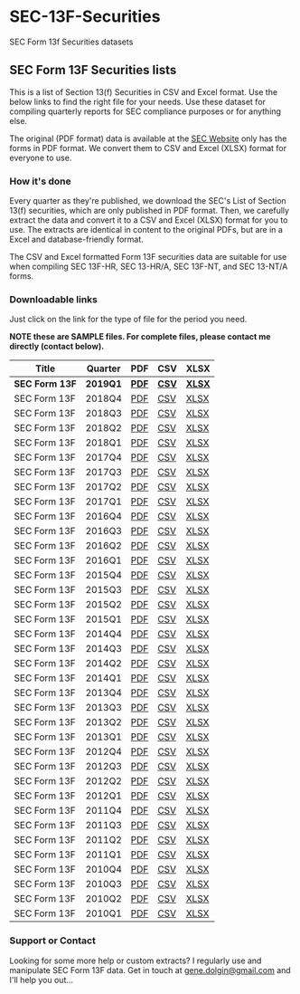 # SEC-13F-Securities
SEC Form 13f Securities datasets

## SEC Form 13F Securities lists

This is a list of Section 13(f) Securities in CSV and Excel format. Use the below links to find the right file for your needs. Use these dataset for compiling quarterly reports for SEC compliance purposes or for anything else. 

The original (PDF format) data is available at the [SEC Website](https://www.sec.gov/divisions/investment/13flists.htm) only has the forms in PDF format. We convert them to CSV and Excel (XLSX) format for everyone to use.


### How it's done

Every quarter as they're published, we download the SEC's List of Section 13(f) securities, which are only published in PDF format. Then, we carefully extract the data and convert it to a CSV and Excel (XLSX) format for you to use. The extracts are identical in content to the original PDFs, but are in a Excel and database-friendly format.

The CSV and Excel formatted Form 13F securities data are suitable for use when compiling SEC 13F-HR, SEC 13-HR/A, SEC 13F-NT, and SEC 13-NT/A forms.

### Downloadable links

Just click on the link for the type of file for the period you need.

**NOTE these are SAMPLE files. For complete files, please contact me directly (contact below).**

Title|Quarter|PDF|CSV|XLSX
---|---|---|---|---
**SEC Form 13F**|**2019Q1**|[**PDF**](pdf/13flist2019q1.pdf)|[**CSV**](data/sample/csv/13flist2019q1.csv)|[**XLSX**](data/sample/xlsx/13flist2019q1.xlsx)
SEC Form 13F|2018Q4|[PDF](pdf/13flist2018q4.pdf)|[CSV](data/sample/csv/13flist2018q4.csv)|[XLSX](data/sample/xlsx/13flist2018q4.xlsx)
SEC Form 13F|2018Q3|[PDF](pdf/13flist2018q3.pdf)|[CSV](data/sample/csv/13flist2018q3.csv)|[XLSX](data/sample/xlsx/13flist2018q3.xlsx)
SEC Form 13F|2018Q2|[PDF](pdf/13flist2018q2.pdf)|[CSV](data/sample/csv/13flist2018q2.csv)|[XLSX](data/sample/xlsx/13flist2018q2.xlsx)
SEC Form 13F|2018Q1|[PDF](pdf/13flist2018q1.pdf)|[CSV](data/sample/csv/13flist2018q1.csv)|[XLSX](data/sample/xlsx/13flist2018q1.xlsx)
SEC Form 13F|2017Q4|[PDF](pdf/13flist2017q4.pdf)|[CSV](data/sample/csv/13flist2017q4.csv)|[XLSX](data/sample/xlsx/13flist2017q4.xlsx)
SEC Form 13F|2017Q3|[PDF](pdf/13flist2017q3.pdf)|[CSV](data/sample/csv/13flist2017q3.csv)|[XLSX](data/sample/xlsx/13flist2017q3.xlsx)
SEC Form 13F|2017Q2|[PDF](pdf/13flist2017q2.pdf)|[CSV](data/sample/csv/13flist2017q2.csv)|[XLSX](data/sample/xlsx/13flist2017q2.xlsx)
SEC Form 13F|2017Q1|[PDF](pdf/13flist2017q1.pdf)|[CSV](data/sample/csv/13flist2017q1.csv)|[XLSX](data/sample/xlsx/13flist2017q1.xlsx)
SEC Form 13F|2016Q4|[PDF](pdf/13flist2016q4.pdf)|[CSV](data/sample/csv/13flist2016q4.csv)|[XLSX](data/sample/xlsx/13flist2016q4.xlsx)
SEC Form 13F|2016Q3|[PDF](pdf/13flist2016q3.pdf)|[CSV](data/sample/csv/13flist2016q3.csv)|[XLSX](data/sample/xlsx/13flist2016q3.xlsx)
SEC Form 13F|2016Q2|[PDF](pdf/13flist2016q2.pdf)|[CSV](data/sample/csv/13flist2016q2.csv)|[XLSX](data/sample/xlsx/13flist2016q2.xlsx)
SEC Form 13F|2016Q1|[PDF](pdf/13flist2016q1.pdf)|[CSV](data/sample/csv/13flist2016q1.csv)|[XLSX](data/sample/xlsx/13flist2016q1.xlsx)
SEC Form 13F|2015Q4|[PDF](pdf/13flist2015q4.pdf)|[CSV](data/sample/csv/13flist2015q4.csv)|[XLSX](data/sample/xlsx/13flist2015q4.xlsx)
SEC Form 13F|2015Q3|[PDF](pdf/13flist2015q3.pdf)|[CSV](data/sample/csv/13flist2015q3.csv)|[XLSX](data/sample/xlsx/13flist2015q3.xlsx)
SEC Form 13F|2015Q2|[PDF](pdf/13flist2015q2.pdf)|[CSV](data/sample/csv/13flist2015q2.csv)|[XLSX](data/sample/xlsx/13flist2015q2.xlsx)
SEC Form 13F|2015Q1|[PDF](pdf/13flist2015q1.pdf)|[CSV](data/sample/csv/13flist2015q1.csv)|[XLSX](data/sample/xlsx/13flist2015q1.xlsx)
SEC Form 13F|2014Q4|[PDF](pdf/13flist2014q4.pdf)|[CSV](data/sample/csv/13flist2014q4.csv)|[XLSX](data/sample/xlsx/13flist2014q4.xlsx)
SEC Form 13F|2014Q3|[PDF](pdf/13flist2014q3.pdf)|[CSV](data/sample/csv/13flist2014q3.csv)|[XLSX](data/sample/xlsx/13flist2014q3.xlsx)
SEC Form 13F|2014Q2|[PDF](pdf/13flist2014q2.pdf)|[CSV](data/sample/csv/13flist2014q2.csv)|[XLSX](data/sample/xlsx/13flist2014q2.xlsx)
SEC Form 13F|2014Q1|[PDF](pdf/13flist2014q1.pdf)|[CSV](data/sample/csv/13flist2014q1.csv)|[XLSX](data/sample/xlsx/13flist2014q1.xlsx)
SEC Form 13F|2013Q4|[PDF](pdf/13flist2013q4.pdf)|[CSV](data/sample/csv/13flist2013q4.csv)|[XLSX](data/sample/xlsx/13flist2013q4.xlsx)
SEC Form 13F|2013Q3|[PDF](pdf/13flist2013q3.pdf)|[CSV](data/sample/csv/13flist2013q3.csv)|[XLSX](data/sample/xlsx/13flist2013q3.xlsx)
SEC Form 13F|2013Q2|[PDF](pdf/13flist2013q2.pdf)|[CSV](data/sample/csv/13flist2013q2.csv)|[XLSX](data/sample/xlsx/13flist2013q2.xlsx)
SEC Form 13F|2013Q1|[PDF](pdf/13flist2013q1.pdf)|[CSV](data/sample/csv/13flist2013q1.csv)|[XLSX](data/sample/xlsx/13flist2013q1.xlsx)
SEC Form 13F|2012Q4|[PDF](pdf/13flist2012q4.pdf)|[CSV](data/sample/csv/13flist2012q4.csv)|[XLSX](data/sample/xlsx/13flist2012q4.xlsx)
SEC Form 13F|2012Q3|[PDF](pdf/13flist2012q3.pdf)|[CSV](data/sample/csv/13flist2012q3.csv)|[XLSX](data/sample/xlsx/13flist2012q3.xlsx)
SEC Form 13F|2012Q2|[PDF](pdf/13flist2012q2.pdf)|[CSV](data/sample/csv/13flist2012q2.csv)|[XLSX](data/sample/xlsx/13flist2012q2.xlsx)
SEC Form 13F|2012Q1|[PDF](pdf/13flist2012q1.pdf)|[CSV](data/sample/csv/13flist2012q1.csv)|[XLSX](data/sample/xlsx/13flist2012q1.xlsx)
SEC Form 13F|2011Q4|[PDF](pdf/13flist2011q4.pdf)|[CSV](data/sample/csv/13flist2011q4.csv)|[XLSX](data/sample/xlsx/13flist2011q4.xlsx)
SEC Form 13F|2011Q3|[PDF](pdf/13flist2011q3.pdf)|[CSV](data/sample/csv/13flist2011q3.csv)|[XLSX](data/sample/xlsx/13flist2011q3.xlsx)
SEC Form 13F|2011Q2|[PDF](pdf/13flist2011q2.pdf)|[CSV](data/sample/csv/13flist2011q2.csv)|[XLSX](data/sample/xlsx/13flist2011q2.xlsx)
SEC Form 13F|2011Q1|[PDF](pdf/13flist2011q1.pdf)|[CSV](data/sample/csv/13flist2011q1.csv)|[XLSX](data/sample/xlsx/13flist2011q1.xlsx)
SEC Form 13F|2010Q4|[PDF](pdf/13flist2010q4.pdf)|[CSV](data/sample/csv/13flist2010q4.csv)|[XLSX](data/sample/xlsx/13flist2010q4.xlsx)
SEC Form 13F|2010Q3|[PDF](pdf/13flist2010q3.pdf)|[CSV](data/sample/csv/13flist2010q3.csv)|[XLSX](data/sample/xlsx/13flist2010q3.xlsx)
SEC Form 13F|2010Q2|[PDF](pdf/13flist2010q2.pdf)|[CSV](data/sample/csv/13flist2010q2.csv)|[XLSX](data/sample/xlsx/13flist2010q2.xlsx)
SEC Form 13F|2010Q1|[PDF](pdf/13flist2010q1.pdf)|[CSV](data/sample/csv/13flist2010q1.csv)|[XLSX](data/sample/xlsx/13flist2010q1.xlsx)

### Support or Contact

Looking for some more help or custom extracts? I regularly use and manipulate SEC Form 13F data. Get in touch at <gene.dolgin@gmail.com> and I'll help you out...
